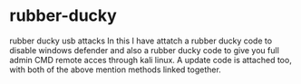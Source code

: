 # rubber-ducky
rubber ducky usb attacks
In this I have attatch a rubber ducky code to disable windows defender and also a rubber ducky code to give you full admin CMD remote acces through kali linux. 
A update code is attached too, with both of the above mention methods linked together.
